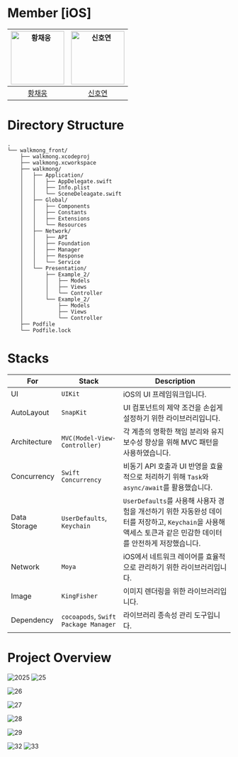 
# Member [iOS]
| <img src="https://avatars.githubusercontent.com/u/78294459?v=4" width=120px alt="황채웅"/>  | <img src="https://avatars.githubusercontent.com/u/89966409?v=4" width=120px alt="신호연"/>  | 
| :-----: | :-----: |
| [황채웅](https://github.com/woongaaaa) | [신호연](https://github.com/fnfn0901)  | 

# Directory Structure
```
.
└── walkmong_front/
    ├── walkmong.xcodeproj
    ├── walkmong.xcworkspace
    ├── walkmong/
    │   ├── Application/
    │   │   ├── AppDelegate.swift
    │   │   ├── Info.plist
    │   │   └── SceneDeleagate.swift
    │   ├── Global/
    │   │   ├── Components
    │   │   ├── Constants
    │   │   ├── Extensions
    │   │   └── Resources
    │   ├── Network/
    │   │   ├── API
    │   │   ├── Foundation
    │   │   ├── Manager
    │   │   ├── Response
    │   │   └── Service
    │   └── Presentation/
    │       ├── Example_2/
    │       │   ├── Models
    │       │   ├── Views
    │       │   └── Controller
    │       └── Example_2/
    │           ├── Models
    │           ├── Views
    │           └── Controller
    ├── Podfile
    └── Podfile.lock
```

# Stacks
| For       | Stack                                | Description       |
|-----------------|-------------------------------------|------------|
| UI     | `UIKit`      | iOS의 UI 프레임워크입니다.       |
| AutoLayout     | `SnapKit`      | UI 컴포넌트의 제약 조건을 손쉽게 설정하기 위한 라이브러리입니다.       |
| Architecture     | `MVC(Model-View-Controller)`      | 각 계층의 명확한 책임 분리와 유지보수성 향상을 위해 MVC 패턴을 사용하였습니다.       |
| Concurrency     | `Swift Concurrency`      | 비동기 API 호출과 UI 반영을 효율적으로 처리하기 위해 `Task`와 `async/await`를 활용했습니다. |
| Data Storage     | `UserDefaults`, `Keychain`          | `UserDefaults`를 사용해 사용자 경험을 개선하기 위한 자동완성 데이터를 저장하고, `Keychain`을 사용해 액세스 토큰과 같은 민감한 데이터를 안전하게 저장했습니다. |
| Network     | `Moya`       | iOS에서 네트워크 레이어를 효율적으로 관리하기 위한 라이브러리입니다.     |
| Image     | `KingFisher`       | 이미지 렌더링을 위한 라이브러리입니다.     |
| Dependency     | `cocoapods`, `Swift Package Manager`       | 라이브러리 종속성 관리 도구입니다.    |

# Project Overview
![2025](https://github.com/user-attachments/assets/25806b43-6767-417d-8531-cdf72f5bc239)
![25](https://github.com/user-attachments/assets/ae4e35ad-afab-4841-9502-0565ee2d3af6)

![26](https://github.com/user-attachments/assets/7391e24c-877a-4f21-8a32-b9cb1b86ffa7)

![27](https://github.com/user-attachments/assets/a060aea6-2d15-4a93-bdb7-9d4afa3928f8)

![28](https://github.com/user-attachments/assets/ebf876da-9803-4a99-8215-95014c49d0c5)

![29](https://github.com/user-attachments/assets/70163258-370f-4ece-affc-498de4603160)

![32](https://github.com/user-attachments/assets/25f2e2ad-2e3e-4237-adca-8ba14519590c)
![33](https://github.com/user-attachments/assets/714dcdd4-669c-4093-b7e0-1018d06ba1c2)
